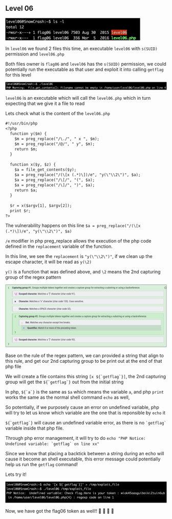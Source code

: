 <h2>Level 06</h2>

![alt text](./screenshot/image1.png)

In `level06` we found 2 files this time, an executable `level06` with `s(SUID)` permission and `level06.php`

Both files owner is `flag06` and `level06` has the `s(SUID)` permission, we could potentially run the executable as that user and exploit it into calling `getflag` for this level

![alt text](./screenshot/image2.png)

`level06` is an executable which will call the `level06.php` which in turn expecting that we give it a file to read

Lets check what is the content of the `level06.php`
``` console
#!/usr/bin/php
<?php
  function y($m) {
    $m = preg_replace("/\./", " x ", $m);
    $m = preg_replace("/@/", " y", $m);
    return $m;
  }

  function x($y, $z) { 
    $a = file_get_contents($y);
    $a = preg_replace("/(\[x (.*)\])/e", "y(\"\\2\")", $a);
    $a = preg_replace("/\[/", "(", $a);
    $a = preg_replace("/\]/", ")", $a);
    return $a;
  }

  $r = x($argv[1], $argv[2]);
  print $r;
?>
```
The vulnerability happens on this line  `$a = preg_replace("/(\[x (.*)\])/e", "y(\"\\2\")", $a)`

`/e` modifier in php preg_replace allows the execution of the php code defined in the `replacement` variable of the function.

In this line, we see the `replacement` is `"y(\"\\2\")"`, if we clean up the escape character, it will be read as `y(\2)`

`y()` is a function that was defined above, and `\2` means the 2nd capturing group of the regex pattern

![alt text](./screenshot/image3.png)

Base on the rule of the regex pattern, we can provided a string that align to this rule, and get our 2nd capturing group to be print out at the end of that php file

We will create a file contains this string ``[x ${`getflag`}]``, the 2nd capturing group will get the ``${`getflag`}`` out from the initial string

In php, ``${`a`}`` is the same as `$a` which means the variable `a`, and php `print` works the same as the normal shell command `echo` as well,

So potentially, if we purposely cause an error on undefined variable, php will try to let us know which variable are the one that is reponsible by `echo` it

``${`getflag`}`` will cause an undefined variable error, as there is no `` `getflag` `` variable inside that php file.

Through php error management, it will try to do ``echo "PHP Notice:  Undefined variable: `getflag` on line xx"``

Since we know that placing a backtick between a string during an echo will cause it become an shell executable, this error message could potentially help us run the `getflag` command!

Lets try it!

![alt text](./screenshot/image4.png)

Now, we have got the flag06 token as well!!  :partying_face: :tada: :tada: :tada:

